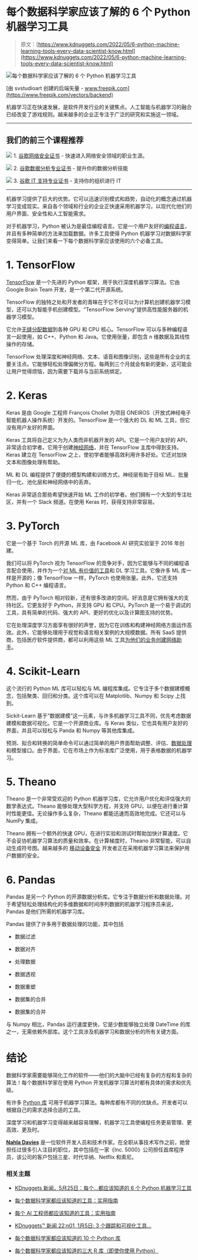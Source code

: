 # 每个数据科学家应该了解的 6 个 Python 机器学习工具

> 原文：[https://www.kdnuggets.com/2022/05/6-python-machine-learning-tools-every-data-scientist-know.html](https://www.kdnuggets.com/2022/05/6-python-machine-learning-tools-every-data-scientist-know.html)

![每个数据科学家应该了解的 6 个 Python 机器学习工具](../Images/95eb482dc461eca74358cd0606e0f415.png)

[由 svstudioart 创建的后端矢量 - www.freepik.com](https://www.freepik.com/vectors/backend)

机器学习正在快速发展，是软件开发行业的关键焦点。人工智能与机器学习的融合已经改变了游戏规则。越来越多的企业正专注于广泛的研究和实施这一领域。

* * *

## 我们的前三个课程推荐

![](../Images/0244c01ba9267c002ef39d4907e0b8fb.png) 1\. [谷歌网络安全证书](https://www.kdnuggets.com/google-cybersecurity) - 快速进入网络安全领域的职业生涯。

![](../Images/e225c49c3c91745821c8c0368bf04711.png) 2\. [谷歌数据分析专业证书](https://www.kdnuggets.com/google-data-analytics) - 提升你的数据分析技能

![](../Images/0244c01ba9267c002ef39d4907e0b8fb.png) 3\. [谷歌 IT 支持专业证书](https://www.kdnuggets.com/google-itsupport) - 支持你的组织进行 IT

* * *

机器学习提供了巨大的优势。它可以迅速识别模式和趋势，自动化的概念通过机器学习变成现实。来自各个领域和行业的企业正快速采用机器学习，以现代化他们的用户界面、安全性和人工智能需求。

对于机器学习，Python 被认为是最佳编程语言。它是一个用户友好的[编程语言](/2021/05/top-programming-languages.html)，并且有多种简单的方法来加载数据。许多工具使得 Python 机器学习对数据科学家变得简单。让我们来看一下每个数据科学家应该使用的六个必备工具。

# 1\. TensorFlow

[TensorFlow](https://www.tensorflow.org/) 是一个先进的 Python 框架，用于执行深度机器学习算法。它由 Google Brain Team 开发，是一个第二代开源系统。

TensorFlow 的独特之处和开发者的青睐在于它不仅可以为计算机创建机器学习模型，还可以为智能手机创建模型。“TensorFlow Serving”提供高性能服务器的机器学习模型。

它允许[无缝分配数据](https://www.tensorflow.org/guide/distributed_training)到各种 GPU 和 CPU 核心。TensorFlow 可以与多种编程语言一起使用，如 C++、Python 和 Java。它使用张量，即包含 n 维数据及其线性操作的存储。

TensorFlow 处理深度和神经网络、文本、语音和图像识别，这些是所有企业的主要关注点。它能够轻松处理偏微分方程。每两到三个月就会有新的更新，这可能会让用户觉得烦恼，因为需要下载并与当前系统绑定。

# 2\. Keras

Keras 是由 Google 工程师 François Chollet 为项目 ONEIROS（开放式神经电子智能机器人操作系统）开发的。TensorFlow 是一个强大的 DL 和 ML 工具，但它没有用户友好的界面。

Keras 工具将自己定义为为人类而非机器开发的 API。它是一个用户友好的 API，非常适合初学者。它用于创建[神经网络](https://www.ibm.com/cloud/learn/neural-networks)，并在 TensorFlow 主库中得到支持。Keras 建立在 TensorFlow 之上，使初学者能够高效利用许多好处。它还对加快文本和图像处理有帮助。

ML 和 DL 编程提供了便捷的模型构建和训练方式，神经层有助于目标 ML、批量归一化、池化层和神经网络中的丢弃。

Keras 非常适合那些希望快速开始 ML 工作的初学者。他们拥有一个大型的专注社区，并有一个 Slack 频道。在使用 Keras 时，获得支持非常容易。

# 3\. PyTorch

它是一个基于 Torch 的开源 ML 库，由 Facebook AI 研究实验室于 2016 年创建。

我们可以将 PyTorch 视为 TensorFlow 的竞争对手，因为它能够与不同的编程语言配合使用，并作为一个[对 ML 有价值的工具](/2020/09/most-complete-guide-pytorch-data-scientists.html)和 DL 学习工具。它像许多 ML 库一样是开源的；像 TensorFlow 一样，PyTorch 也使用张量。此外，它还支持 Python 和 C++ 编程语言。

然而，由于 PyTorch 相对较新，还有很多改进的空间。好消息是它拥有强大的支持社区。它更友好于 Python，并支持 GPU 和 CPU。PyTorch 是一个易于调试的工具，具有简单的代码、强大的 API、更好的优化以及计算图支持的优势。

它在处理深度学习方面享有很好的声誉，因为它在训练和构建神经网络方面运作高效。此外，它能够处理用于视觉和语言相关案例的大规模数据。所有 SaaS 提供商，包括医疗软件提供商，都可以利用这些 ML 工具[为他们的业务创建网络助手](https://www.getweave.com/industry/medical/)。

# 4\. Scikit-Learn

这个流行的 Python ML 库可以轻松与 ML 编程库集成。它专注于多个数据建模概念，包括聚类、回归和分类。这个库可以在 Matplotlib、Numpy 和 Scipy 上找到。

Sickit-Learn 基于“数据建模”这一元素，与许多机器学习工具不同，优先考虑数据建模和数据可视化。它是一个开源商业库。与 Keras 类似，它也具有用户友好的界面，并且可以轻松与 Panda 和 Numpy 等其他库集成。

预测、拟合和转换的简单命令可以通过简单的用户界面帮助调整、评估、[数据处理](/2021/07/python-tips-snippets-data-processing.html)和模型接口。由于界面，它在市场上作为标准库广泛使用，用于表格数据的机器学习。

# 5\. Theano

Theano 是一个非常受欢迎的 Python 机器学习库，它允许用户优化和评估强大的数学表达式。Theano 能够处理大型科学方程，并支持 GPU，以便在进行重计算时性能更佳。无论操作多么复杂，Theano 都能迅速而高效地完成。它还可以与 NumPy 集成。

Theano 拥有一个额外的快速 GPU，在进行实验和测试时帮助加快计算速度。它不会妥协机器学习算法的质量和效率。在计算梯度时，Theano 非常智能，可以自动生成符号图。越来越多的 [移动设备安全](https://tokenist.com/mobile-device-security/) 开发者正在采用机器学习算法来保护用户数据的安全。

# 6\. Pandas

Pandas 是另一个 Python 的开源数据分析库。它专注于数据分析和数据处理。对于希望轻松处理结构化的多维数据和时间序列数据的机器学习程序员来说，Pandas 是他们所需的机器学习库。

Pandas 提供了许多用于数据处理的功能，其中包括

+   数据过滤

+   数据对齐

+   处理数据

+   数据透视

+   数据重塑

+   数据集的合并

+   数据集的合并

与 Numpy 相比，Pandas 运行速度更快，它是少数能够独立处理 DateTime 的库之一，无需依赖外部库。这个工具涉及机器学习和数据分析的所有关键方面。

# 结论

数据科学家需要能够简化工作的软件——他们的大脑中已经有复杂的方程和复杂的算法！每个数据科学家在使用 Python 开发机器学习算法时都有具体的需求和优先级。

有许多 [Python 库](/2022/04/python-libraries-data-scientists-know-2022.html) 可用于机器学习算法。每种库都有不同的优缺点。开发者可以根据自己的需求选择合适的工具。

深度学习和机器学习变得越来越容易理解，机器学习工具使编程任务更易管理、更高效、更及时。

**[Nahla Davies](http://nahlawrites.com/)** 是一位软件开发人员和技术作家。在全职从事技术写作之前，她曾担任过很多引人注目的职位，其中包括在一家《Inc. 5000》公司担任首席程序员，该公司的客户包括三星、时代华纳、Netflix 和索尼。

### 相关主题

+   [KDnuggets 新闻，5月25日：每个…都应该知道的 6 个 Python 机器学习工具](https://www.kdnuggets.com/2022/n21.html)

+   [每个数据科学家都应该知道的工具：实用指南](https://www.kdnuggets.com/tools-every-data-scientist-should-know-a-practical-guide)

+   [每个 AI 工程师都应该知道的工具：实用指南](https://www.kdnuggets.com/tools-every-ai-engineer-should-know-a-practical-guide)

+   [KDnuggets™ 新闻 22:n01, 1月5日: 3 个跟踪和可视化工具…](https://www.kdnuggets.com/2022/n01.html)

+   [每个数据科学家都应该知道的 10 个 Python 库](https://www.kdnuggets.com/10-python-libraries-every-data-scientist-should-know)

+   [每个数据科学家都应该知道的三大 R 库（即使你使用 Python）](https://www.kdnuggets.com/2021/12/three-r-libraries-every-data-scientist-know-even-python.html)
